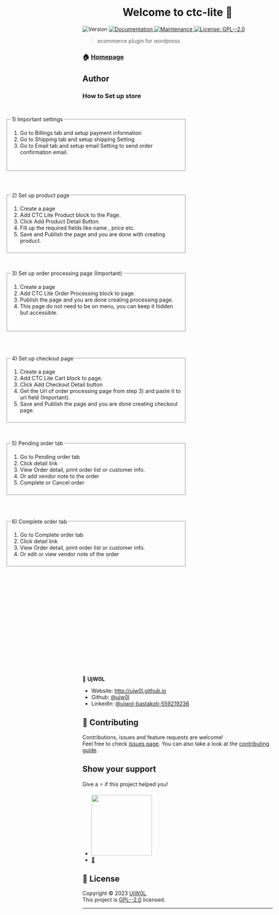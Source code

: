 <h1 align="center">Welcome to ctc-lite 👋</h1>
<p>
  <img alt="Version" src="https://img.shields.io/badge/version-2.5.0-blue.svg?cacheSeconds=2592000" />
  <a href="https://github.com/ujw0l/ctc-lite#readme" target="_blank">
    <img alt="Documentation" src="https://img.shields.io/badge/documentation-yes-brightgreen.svg" />
  </a>
  <a href="https://github.com/ujw0l/ctc-lite/graphs/commit-activity" target="_blank">
    <img alt="Maintenance" src="https://img.shields.io/badge/Maintained%3F-yes-green.svg" />
  </a>
  <a href="https://github.com/ujw0l/ctc-lite/blob/master/LICENSE" target="_blank">
    <img alt="License: GPL--2.0" src="https://img.shields.io/github/license/ujw0l/ctc-lite" />
  </a>
</p>

> ecommerce plugin for wordpress

### 🏠 [Homepage](https://wordpress.org/plugins/ctc-lite/)



## Author


<div class="ctcl-info-tab-main">
<h3 class=" dashicons-before dashicons-editor-help ctcl-basic-info-header">How to Set up store</h3>
<div class="ctcl-info-tab" style="height: 1491.5px; opacity: 1;">



<fieldset class="ctcl-misc-setting" style="width: 450px; position: absolute; left: 24.5px; top: 380px;">
<legend class="dashicons-before dashicons-admin-generic ctcl-misc-setting-legend"> 1) Important settings</legend>
    <ol>
    <li>Go to Billings tab and setup payment information</li>
    <li>Go to Shipping tab and setup shipping Setting</li>
    <li>Go to Email tab and setup email Setting to send order confirmation email.</li>
    <br>
    </ol>
</fieldset>


<fieldset class="ctcl-setup-product" style="width: 450px; position: absolute; left: 24.5px; top: 580.5px;">
    <legend class="dashicons-before dashicons-products ctcl-setup-product-legend"> 2) Set up product page</legend>
    <ol>
        <li>Create a page</li>
        <li>Add CTC Lite Product block to the Page.</li>
        <li>Click Add Product Detail Button </li>
        <li>Fill up the required fields like name , price etc.</li>
        <li>Save and Publish the page and you are done with creating product.</li>
    </ol>
</fieldset>

<fieldset class="ctcl-setup-processing-page" style="width: 450px; position: absolute; left: 24.5px; top: 787px;">
<legend class="dashicons-before dashicons-cart ctcl-setup-processing-page-legend"> 3) Set up order processing page (Important)</legend>
    <ol>
        <li>Create a page</li>
        <li>Add CTC Lite Order Processing block to page.</li>
        <li>Publish the page and you are done creating processing page.</li>
        <li>This page do not need to be on menu, you can keep it hidden but accessible.</li>
        <br>
    </ol>
</fieldset>


<fieldset class="ctcl-setup-check-out-page" style="width: 450px; position: absolute; left: 24.5px; top: 1011.5px;">
<legend class=" dashicons-before dashicons-money ctcl-setup-check-out-page-legend"> 4) Set up checkout page</legend>
    <ol>
        <li>Create a page</li>
        <li>Add CTC Lite Cart block to page.</li>
        <li>Click Add Checkout Detail button</li>
        <li>Get the Url of order processing page from step 3) and paste it to url field (Important).</li>
        <li>Save and Publish the page and you are done creating checkout page.</li>
    </ol>
</fieldset>



<fieldset class="ctcl-pending-order-info" style="width: 450px; position: absolute; left: 24.5px; top: 1236px;">
<legend class="dashicons-before dashicons-clipboard ctcl-pending-order-info-legend"> 5) Pending order tab</legend>
    <ol>
    <li>Go to Pending order tab</li>
    <li>Click detail link</li>
    <li>View Order detail, print order list or customer info.</li>
    <li>Or add vendor note to the order</li>
    <li>Complete or Cancel order</li>
    </ol>
</fieldset>

<fieldset class="ctcl-complete-order-info" style="width: 450px; position: absolute; left: 24.5px; top: 1442.5px;">
<legend class="dashicons-before dashicons-archive ctcl-complete-order-info-legend"> 6) Complete order tab</legend>
    <ol>
    <li>Go to Complete order tab</li>
    <li>Click detail link</li>
    <li>View Order detail, print order list or customer info.</li>
    <li>Or edit or view vendor note of the order</li>
    </ol>
</fieldset>



</div>
</div>



👤 **UjW0L**

* Website: http://ujw0l.github.io
* Github: [@ujw0l](https://github.com/ujw0l)
* LinkedIn: [@ujwol-bastakoti-559219236](https://linkedin.com/in/ujwol-bastakoti-559219236)

## 🤝 Contributing

Contributions, issues and feature requests are welcome!<br />Feel free to check [issues page](https://github.com/ujw0l/ctc-lite/issues). You can also take a look at the [contributing guide](https://github.com/ujw0l/ctc-lite/blob/master/CONTRIBUTING.md).

## Show your support

Give a ⭐️ if this project helped you!

<ul>
<li>
<a href="https://www.patreon.com/ujw0l">
  <img src="https://c5.patreon.com/external/logo/become_a_patron_button@2x.png" width="160">
</a>
</li>
<li>
<a href="https://www.buymeacoffee.com/ujw0l" title=" Buy me Beer"> 🍺 </a>
</li>
</ul>

## 📝 License

Copyright © 2023 [UjW0L](https://github.com/ujw0l).<br />
This project is [GPL--2.0](https://github.com/ujw0l/ctc-lite/blob/master/LICENSE) licensed.

***
